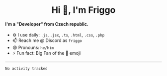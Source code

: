 <!--
**MrFriggo/MrFriggo** is a ✨ _special_ ✨ repository because its `README.md` (this file) appears on your GitHub profile.

Here are some ideas to get you started:

- 🔭 I’m currently working on ...
- 🌱 I’m currently learning ...
- 👯 I’m looking to collaborate on ...
- 🤔 I’m looking for help with ...
- 💬 Ask me about ...
- 📫 How to reach me: ...
- 😄 Pronouns: ...
- ⚡ Fun fact: ...
-->
<!--- 🌱 I’m currently working on `BeastBlock.cz`.-->

<h1 align="center">Hi 👋, I'm Friggo</h1>

#### I'm a "Developer" from Czech republic.
- ⚙️ I use daily: `.js`, `.jsx`, `.ts`, `.html`, `.css`, `.php`
- 📫 Reach me @ Discord as `friggo`
- 😄 Pronouns: `he/him`
- ⚡ Fun fact: Big Fan of the 🌙 emoji

-------

<!--START_SECTION:waka-->

```text
No activity tracked
```

<!--END_SECTION:waka-->
